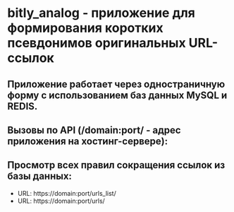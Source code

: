 # bitly_analog - приложение для формирования коротких псевдонимов оригинальных URL-ссылок

## Приложение работает через одностраничную форму с использованием баз данных MySQL и REDIS.

## Вызовы по API (/domain:port/ - адрес приложения на хостинг-сервере):

## Просмотр всех правил сокращения ссылок из базы данных: 
* URL: https://domain:port/urls_list/
* URL: https://domain:port/urls/
